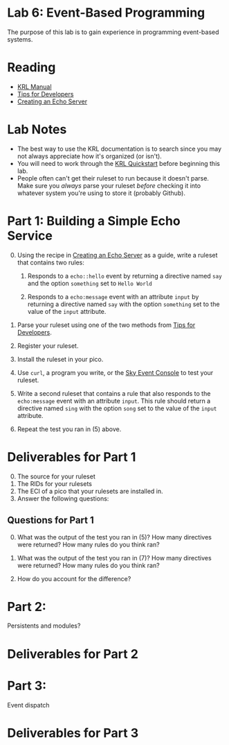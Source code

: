 # Lab 6: Event-Based Programming

The purpose of this lab is to gain experience in programming event-based systems. 

# Reading

* [KRL Manual](http://developer.kynetx.com/display/docs/Manual)
* [Tips for Developers](http://developer.kynetx.com/display/docs/Tips+for+Developers)
* [Creating an Echo Server](http://developer.kynetx.com/display/docs/Creating+an+Echo+Server)

# Lab Notes

* The best way to use the KRL documentation is to search since you may not always appreciate how it's organized (or isn't).
* You will need to work through the [KRL Quickstart](http://developer.kynetx.com/display/docs/Quickstart) before beginning this lab.
* People often can't get their ruleset to run because it doesn't parse. Make sure you *always* parse your ruleset *before* checking it into whatever system you're using to store it (probably Github). 

# Part 1: Building a Simple Echo Service

0. Using the recipe in [Creating an Echo Server](http://developer.kynetx.com/display/docs/Creating+an+Echo+Server) as a guide, write a ruleset that contains two rules:

	1. Responds to a ```echo::hello``` event by returning a directive named ```say``` and the option ```something``` set to ```Hello World```

	2. Responds to a ```echo:message``` event with an attribute ```input``` by returning a directive named ```say``` with the option ```something``` set to the value of the ```input``` attribute.

1. Parse your ruleset using one of the two methods from [Tips for Developers](http://developer.kynetx.com/display/docs/Tips+for+Developers).

2. Register your ruleset. 

3. Install the ruleset in your pico.

4. Use ```curl```, a program you write, or the [Sky Event Console](http://developer.kynetx.com/display/docs/Debugging+KRL+Rulesets) to test your ruleset.

5. Write a second ruleset that contains a rule that also responds to the ```echo:message``` event with an attribute ```input```. This rule should return a directive named ```sing``` with the option ```song``` set to the value of the ```input``` attribute.

6. Repeat the test you ran in (5) above. 

# Deliverables for Part 1

0. The source for your ruleset
1. The RIDs for your rulesets
2. The ECI of a pico that your rulesets are installed in.
3. Answer the following questions:

## Questions for Part 1

0. What was the output of the test you ran in (5)?  How many directives were returned? How many rules do you think ran? 

1. What was the output of the test you ran in (7)?  How many directives were returned? How many rules do you think ran? 

2. How do you account for the difference? 

# Part 2:

Persistents and modules?


# Deliverables for Part 2


# Part 3:

Event dispatch


# Deliverables for Part 3


